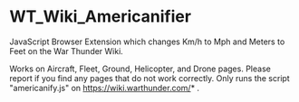 # WT_Wiki_Americanifier
JavaScript Browser Extension which changes Km/h to Mph and Meters to Feet on the War Thunder Wiki.

Works on Aircraft, Fleet, Ground, Helicopter, and Drone pages. Please report if you find any pages that do not work correctly.
Only runs the script "americanify.js" on https://wiki.warthunder.com/* .
